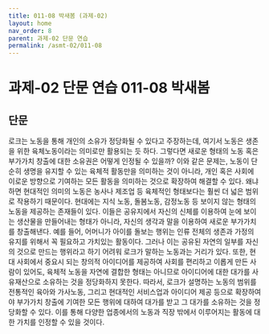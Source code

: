 ```yaml
---
title: 011-08 박새봄 (과제-02)
layout: home
nav_order: 8
parent: 과제-02 단문 연습
permalink: /asmt-02/011-08
---
```


# 과제-02 단문 연습 011-08 박새봄 

## 단문

 로크는 노동을 통해 개인의 소유가 정당화될 수 있다고 주장하는데, 여기서 노동은 생존을 위한 육체노동이라는 의미로만 활용되는 듯 하다. 그렇다면 새로운 형태의 노동 혹은 부가가치 창출에 대한 소유권은 어떻게 인정될 수 있을까? 
 이와 같은 문제는, 노동이 단순히 생명을 유지할 수 있는 육체적 활동만을 의미하는 것이 아니라, 개인 혹은 사회에 이로운 방향으로 기여하는 모든 활동을 의미하는 것으로 확장하여 해결할 수 있다. 왜냐하면 현대적인 의미의 노동은 농사나 제조업 등 육체적인 형태보다는 훨씬 더 넓은 범위로 작용하기 때문이다. 현대에는 지식 노동, 돌봄노동, 감정노동 등 보이지 않는 형태의 노동을 제공하는 존재들이 있다. 이들은 공유지에서 자신의 신체를 이용하여 눈에 보이는 생산물을 만들어내는 형태가 아니라, 자신의 생각과 말을 이용하여 새로운 부가가치를 창출해낸다.
 예를 들어, 어머니가 아이를 돌보는 행위는 인류 전체의 생존과 가정의 유지를 위해서 꼭 필요하고 가치있는 활동이다. 그러나 이는 공유된 자연의 일부를 자신의 것으로 만드는 행위라고 하기 어려워 로크가 말하는 노동과는 거리가 있다. 또한, 현대 사회에서 중요시 되는 창의적 아이디어를 제공하여 사회를 편리하고 이롭게 만든 사람이 있어도, 육체적 노동을 자연에 결합한 형태는 아니므로 아이디어에 대한 대가를 사유재산으로 소유하는 것을 정당화하지 못한다. 
 따라서, 로크가 설명하는 노동의 범위를 전통적인 육아와 가사노동, 그리고 현대적인 서비스업과 아이디어 제공 등으로 확장하여야 부가가치 창출에 기여한 모든 행위에 대하여 대가를 받고 그 대가를 소유하는 것을 정당화할 수 있다. 이를 통해 다양한 업종에서의 노동과 직장 밖에서 이루어지는 활동에 대한 가치를 인정할 수 있을 것이다.
